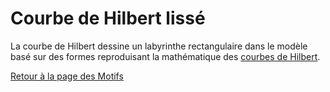 # Courbe de Hilbert lissé

La courbe de Hilbert dessine un labyrinthe rectangulaire dans le modèle basé sur des formes reproduisant la mathématique des [courbes de Hilbert](https://fr.wikipedia.org/wiki/Courbe_de_Hilbert).


[Retour à la page des Motifs](pattern.md)